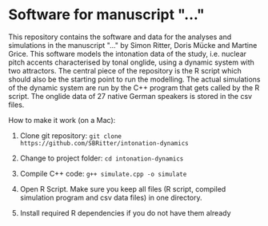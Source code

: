 # Software for manuscript "..."

This repository contains the software and data for the analyses and simulations in the manuscript "..." by Simon Ritter, Doris Mücke and Martine Grice. This software models the intonation data of the study, i.e. nuclear pitch accents characterised by tonal onglide, using a dynamic system with two attractors. The central piece of the repository is the R script which should also be the starting point to run the modelling. The actual simulations of the dynamic system are run by the C++ program that gets called by the R script. The onglide data of 27 native German speakers is stored in the csv files.

How to make it work (on a Mac):

1. Clone git repository: ```git clone https://github.com/SBRitter/intonation-dynamics```

2. Change to project folder: ```cd intonation-dynamics```

3. Compile C++ code: ```g++ simulate.cpp -o simulate```

4. Open R Script. Make sure you keep all files (R script, compiled simulation program and csv data files) in one directory.

5. Install required R dependencies if you do not have them already

